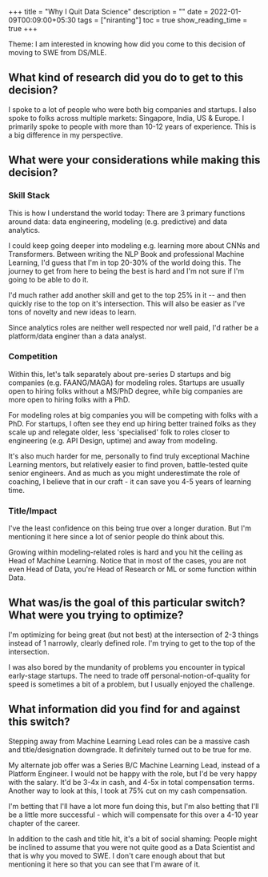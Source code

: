 +++
title = "Why I Quit Data Science"
description = ""
date = 2022-01-09T00:09:00+05:30
tags = ["niranting"]
toc = true
show_reading_time = true
+++

Theme: I am interested in knowing how did you come to this decision of moving to SWE from DS/MLE.

## What kind of research did you do to get to this decision?

I spoke to a lot of people who were both big companies and startups. I also spoke to folks across multiple markets: Singapore, India, US & Europe. I primarily spoke to people with more than 10-12 years of experience. This is a big difference in my perspective.

## What were your considerations while making this decision?

### Skill Stack

This is how I understand the world today: There are 3 primary functions around data: data engineering, modeling (e.g. predictive) and data analytics.

I could keep going deeper into modeling e.g. learning more about CNNs and Transformers. Between writing the NLP Book and professional Machine Learning, I'd guess that I'm in top 20-30% of the world doing this. The journey to get from here to being the best is hard and I'm not sure if I'm going to be able to do it.

I'd much rather add another skill and get to the top 25% in it -- and then quickly rise to the top on it's intersection. This will also be easier as I've tons of novelty and new ideas to learn. 

Since analytics roles are neither well respected nor well paid, I'd rather be a platform/data enginer than a data analyst.

### Competition

Within this, let's talk separately about pre-series D startups and big companies (e.g. FAANG/MAGA) for modeling roles. Startups are usually open to hiring folks without a MS/PhD degree, while big companies are more open to hiring folks with a PhD. 

For modeling roles at big companies you will be competing with folks with a PhD. For startups, I often see they end up hiring better trained folks as they scale up and relegate older, less 'specialised' folk to roles closer to engineering (e.g. API Design, uptime) and away from modeling.

It's also much harder for me, personally to find truly exceptional Machine Learning mentors, but relatively easier to find proven, battle-tested quite senior engineers. And as much as you might underestimate the role of coaching, I believe that in our craft - it can save you 4-5 years of learning time.

### Title/Impact

I've the least confidence on this being true over a longer duration. But I'm mentioning it here since a lot of senior people do think about this. 

Growing within modeling-related roles is hard and you hit the ceiling as Head of Machine Learning. Notice that in most of the cases, you are not even Head of Data, you're Head of Research or ML or some function within Data.

## What was/is the goal of this particular switch? What were you trying to optimize?

I'm optimizing for being great (but not best) at the intersection of 2-3 things instead of 1 narrowly, clearly defined role. I'm trying to get to the top of the intersection. 

I was also bored by the mundanity of problems you encounter in typical early-stage startups. The need to trade off personal-notion-of-quality for speed is sometimes a bit of a problem, but I usually enjoyed the challenge.

## What information did you find for and against this switch?

Stepping away from Machine Learning Lead roles can be a massive cash and title/designation downgrade. It definitely turned out to be true for me. 

My alternate job offer was a Series B/C Machine Learning Lead, instead of a Platform Engineer. I would not be happy with the role, but I'd be very happy with the salary. It'd be 3-4x in cash, and 4-5x in total compensation terms. Another way to look at this, I took at 75% cut on my cash compensation.

I'm betting that I'll have a lot more fun doing this, but I'm also betting that I'll be a little more successful - which will compensate for this over a 4-10 year chapter of the career.

In addition to the cash and title hit, it's a bit of social shaming: People might be inclined to assume that you were not quite good as a Data Scientist and that is why you moved to SWE. I don't care enough about that but mentioning it here so that you can see that I'm aware of it.